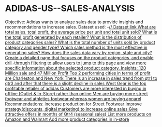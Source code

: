 # ADIDAS-US--SALES-ANALYSIS
Objective:
Adidas wants to analyze sales data to provide insights and recommendations to increase sales.
Dataset used:
-<a href="https://github.com/SahasraKalwa/ADIDAS-US--SALES-ANALYSIS/blob/main/Adidas_Sales_PracticeSet-5_dataset.xlsx">// Dataset link
What are total sales, total profit, the average price per unit and total unit sold?
What is the total profit generated by each retailer?
What is the distribution of product categories sales?
What is the total number of units sold by product category and gender type?
Which sales method is the most effective in generating sales?
How does the sales data vary by region, state and city?
Create a detailed page that focuses on the product categories, and enable drill-through filtering to allow users to jump to this page and view more specific information about the selected product category.
Insights:
120 Million sale and 47 Million Profit
Top 2 performing cities in terms of profit are Charleston and New York
There is an increase in sales trend from qtr1 to qtr3 and after that there is a slight decline in sales
West Gear is the top profitable retailer of adidas
Customers are more interested in buying in offline (Outlet & In-Store) rather than online
Men are buying more street footwear and athletics footwear whereas women are buying apparel
Recommendations:
Increase production for Street Footwear
Improve strategy(discounts, digital marketing) to increase online sales
Give attractive offers in months of Qtr4 (seasonal sales)
List more products on Amazon and Walmart
Add more product categories in in-store

